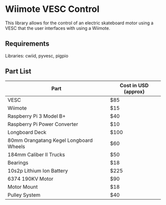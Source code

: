 # Wiimote VESC Control
This library allows for the control of an electric skateboard motor using a VESC that the user interfaces with using a Wiimote.

## Requirements
Libraries: cwiid, pyvesc, pigpio

## Part List
| Part | Cost in USD (approx) |
| --- | --- |
| VESC | $85 |
| Wiimote | $15 |
| Raspberry Pi 3 Model B+ | $40 |
| Raspberry Pi Power Converter | $10 |
| Longboard Deck | $100 |
| 80mm Orangatang Kegel Longboard Wheels | $60 |
| 184mm Caliber II Trucks | $50 |
| Bearings | $18 |
| 10s2p Lithium Ion Battery | $225 |
| 6374 190KV Motor | $90 |
| Motor Mount | $18 |
| Pulley System | $40 |
